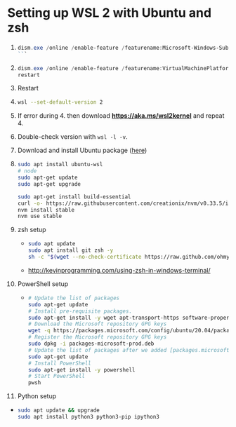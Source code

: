 # Setting up WSL 2 with Ubuntu and zsh

1. ````powershell
   dism.exe /online /enable-feature /featurename:Microsoft-Windows-Subsystem-Linux /all /norestart
   ```
   
2. ```powershell
   dism.exe /online /enable-feature /featurename:VirtualMachinePlatform /all /norestart
   restart
   ```
   
3. Restart

4. ```bash
   wsl --set-default-version 2
   ```
   
5. If error during 4. then download **https://aka.ms/wsl2kernel** and repeat 4.

6. Double-check version with `wsl -l -v`.

7. Download and install Ubuntu package ([here](https://www.microsoft.com/store/apps/9n6svws3rx71))

8. ```bash
   sudo apt install ubuntu-wsl
   # node
   sudo apt-get update
   sudo apt-get upgrade
   
   sudo apt-get install build-essential
   curl -o- https://raw.githubusercontent.com/creationix/nvm/v0.33.5/install.sh | bash
   nvm install stable
   nvm use stable
   ```

9. zsh setup

   - ```bash
     sudo apt update
     sudo apt install git zsh -y
     sh -c "$(wget --no-check-certificate https://raw.github.com/ohmyzsh/ohmyzsh/master/tools/install.sh -O -)"
     ```

   - http://kevinprogramming.com/using-zsh-in-windows-terminal/

10. PowerShell setup

    - ```bash
      # Update the list of packages 
      sudo apt-get update 
      # Install pre-requisite packages. 
      sudo apt-get install -y wget apt-transport-https software-properties-common 
      # Download the Microsoft repository GPG keys 
      wget -q https://packages.microsoft.com/config/ubuntu/20.04/packages-microsoft-prod.deb 
      # Register the Microsoft repository GPG keys 
      sudo dpkg -i packages-microsoft-prod.deb 
      # Update the list of packages after we added [packages.microsoft.com(http://packages.microsoft.com) 
      sudo apt-get update 
      # Install PowerShell
      sudo apt-get install -y powershell
      # Start PowerShell
      pwsh
      ```

11. Python setup

   - ```bash
     sudo apt update && upgrade
     sudo apt install python3 python3-pip ipython3
     ```

     

